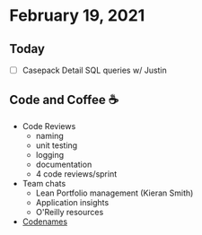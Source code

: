 # February 19, 2021

## Today

- [ ] Casepack Detail SQL queries w/ Justin

## Code and Coffee ☕

- Code Reviews
  - naming
  - unit testing
  - logging
  - documentation
  - 4 code reviews/sprint
- Team chats
  - Lean Portfolio management (Kieran Smith)
  - Application insights
  - O'Reilly resources
- [Codenames](https://codenames.game/)
